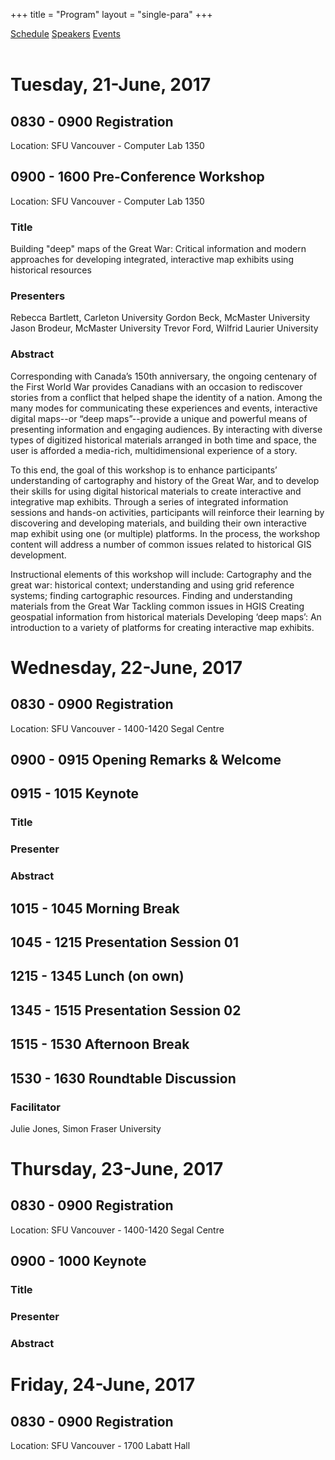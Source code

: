 +++
title = "Program"
layout = "single-para"
+++

<div class="program expanded button-group">
  <a href="../schedule" class="button active">Schedule</a>
  <a href="../speakers" class="button">Speakers</a>
  <a href="../events" class="button">Events</a>
</div>
<br />

# Tuesday, 21-June, 2017
## 0830 - 0900 Registration 
Location: SFU Vancouver - Computer Lab 1350
## 0900 - 1600 Pre-Conference Workshop
Location: SFU Vancouver - Computer Lab 1350
### Title
Building "deep" maps of the Great War: Critical information and modern approaches for developing integrated, interactive map exhibits using historical resources
### Presenters
Rebecca Bartlett, Carleton University
Gordon Beck, McMaster University
Jason Brodeur, McMaster University
Trevor Ford, Wilfrid Laurier University
### Abstract
Corresponding with Canada’s 150th anniversary, the ongoing centenary of the First World War provides Canadians with an occasion to rediscover stories from a conflict that helped shape the identity of a nation. Among the many modes for communicating these experiences and events, interactive digital maps--or “deep maps”--provide a unique and powerful means of presenting information and engaging audiences. By interacting with diverse types of digitized historical materials arranged in both time and space, the user is afforded a media-rich, multidimensional experience of a story. 

To this end, the goal of this workshop is to enhance participants’ understanding of cartography and history of the Great War, and to develop their skills for using digital historical materials to create interactive and integrative map exhibits. Through a series of integrated information sessions and hands-on activities, participants will reinforce their learning by discovering and developing materials, and building their own interactive map exhibit using one (or multiple) platforms. In the process, the workshop content will address a number of common issues related to historical GIS development. 

Instructional elements of this workshop will include:
Cartography and the great war: historical context; understanding and using grid reference systems; finding cartographic resources.
Finding and understanding materials from the Great War
Tackling common issues in HGIS
Creating geospatial information from historical materials
Developing ‘deep maps’: An introduction to a variety of platforms for creating interactive map exhibits.
# Wednesday, 22-June, 2017
## 0830 - 0900 Registration 
Location: SFU Vancouver - 1400-1420 Segal Centre 
## 0900 - 0915 Opening Remarks & Welcome
## 0915 - 1015 Keynote 
### Title
### Presenter
### Abstract
## 1015 - 1045 Morning Break
## 1045 - 1215 Presentation Session 01
## 1215 - 1345 Lunch (on own)
## 1345 - 1515 Presentation Session 02
## 1515 - 1530 Afternoon Break
## 1530 - 1630 Roundtable Discussion
### Facilitator 
Julie Jones, Simon Fraser University

# Thursday, 23-June, 2017
## 0830 - 0900 Registration 
Location: SFU Vancouver - 1400-1420 Segal Centre
## 0900 - 1000 Keynote
### Title
### Presenter
### Abstract

# Friday, 24-June, 2017
## 0830 - 0900 Registration 
Location: SFU Vancouver - 1700 Labatt Hall
